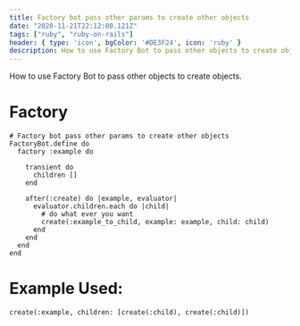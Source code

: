 ```yaml
---
title: Factory bot pass other params to create other objects
date: "2020-11-21T22:12:00.121Z"
tags: ["ruby", "ruby-on-rails"]
header: { type: 'icon', bgColor: '#DE3F24', icon: 'ruby' }
description: How to use Factory Bot to pass other objects to create objects
---
```

How to use Factory Bot to pass other objects to create objects.

# Factory
```
# Factory bot pass other params to create other objects
FactoryBot.define do
  factory :example do

    transient do
      children []
    end

    after(:create) do |example, evaluator|
      evaluator.children.each do |child|
        # do what ever you want
        create(:example_to_child, example: example, child: child)
      end
    end
  end
end
```

# Example Used:
```
create(:example, children: [create(:child), create(:child)])
```
